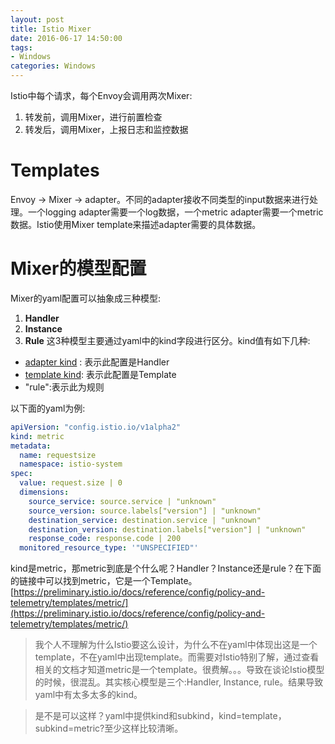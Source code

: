 ```yaml
---
layout: post
title: Istio Mixer
date: 2016-06-17 14:50:00
tags:
- Windows
categories: Windows
---
```





Istio中每个请求，每个Envoy会调用两次Mixer:
1. 转发前，调用Mixer，进行前置检查
2. 转发后，调用Mixer，上报日志和监控数据








# Templates
Envoy -> Mixer -> adapter。不同的adapter接收不同类型的input数据来进行处理。一个logging adapter需要一个log数据，一个metric adapter需要一个metric数据。Istio使用Mixer template来描述adapter需要的具体数据。        











# Mixer的模型配置
Mixer的yaml配置可以抽象成三种模型:
1. **Handler**
2. **Instance**
3. **Rule**
这3种模型主要通过yaml中的kind字段进行区分。kind值有如下几种:
* [adapter kind](https://preliminary.istio.io/docs/reference/config/policy-and-telemetry/adapters/) : 表示此配置是Handler
* [template kind](https://preliminary.istio.io/docs/reference/config/policy-and-telemetry/templates/): 表示此配置是Template
* "rule":表示此为规则

以下面的yaml为例:
```yaml
apiVersion: "config.istio.io/v1alpha2"
kind: metric
metadata:
  name: requestsize
  namespace: istio-system
spec:
  value: request.size | 0
  dimensions:
    source_service: source.service | "unknown"
    source_version: source.labels["version"] | "unknown"
    destination_service: destination.service | "unknown"
    destination_version: destination.labels["version"] | "unknown"
    response_code: response.code | 200
  monitored_resource_type: '"UNSPECIFIED"'
```
kind是metric，那metric到底是个什么呢？Handler？Instance还是rule？在下面的链接中可以找到metric，它是一个Template。
[https://preliminary.istio.io/docs/reference/config/policy-and-telemetry/templates/metric/](https://preliminary.istio.io/docs/reference/config/policy-and-telemetry/templates/metric/)

> 我个人不理解为什么Istio要这么设计，为什么不在yaml中体现出这是一个template，不在yaml中出现template。而需要对Istio特别了解，通过查看相关的文档才知道metric是一个template。很费解。。。导致在谈论Istio模型的时候，很混乱。其实核心模型是三个:Handler, Instance, rule。结果导致yaml中有太多太多的kind。 

> 是不是可以这样？yaml中提供kind和subkind，kind=template，subkind=metric?至少这样比较清晰。



